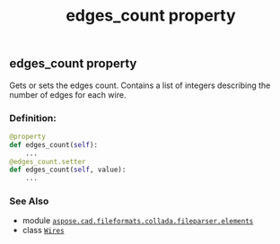 ﻿---
title: edges_count property
second_title: Aspose.CAD for Python via .NET API References
description: 
type: docs
weight: 40
url: /aspose.cad.fileformats.collada.fileparser.elements/wires/edges_count/
is_root: false
---

## edges_count property


Gets or sets the edges count.
Contains a list of integers describing the number of edges for each wire.
### Definition:
```python
@property
def edges_count(self):
    ...
@edges_count.setter
def edges_count(self, value):
    ...
```

### See Also
* module [`aspose.cad.fileformats.collada.fileparser.elements`](../../)
* class [`Wires`](/cad/python-net/aspose.cad.fileformats.collada.fileparser.elements/wires)
